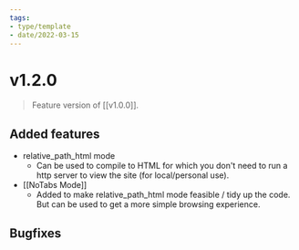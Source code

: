 ```yaml
---
tags:
- type/template
- date/2022-03-15
---
```


# v1.2.0
> Feature version of [[v1.0.0]].

## Added features
- relative_path_html mode
	- Can be used to compile to HTML for which you don't need to run a http server to view the site (for local/personal use).
- [[NoTabs Mode]]
	- Added to make relative_path_html mode feasible / tidy up the code. But can be used to get a more simple browsing experience.

## Bugfixes

